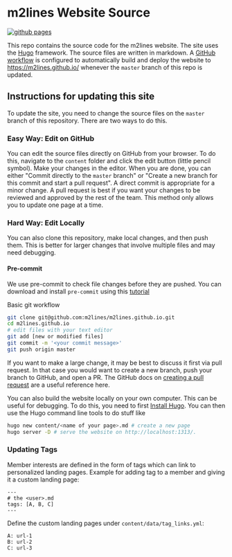 # m2lines Website Source

[![github pages](https://github.com/m2lines/website-source/workflows/github%20pages/badge.svg?branch=master)](https://github.com/m2lines/website-source/actions)

This repo contains the source code for the m2lines website.
The site uses the [Hugo](https://gohugo.io/) framework.
The source files are written in markdown.
A [GitHub workflow](https://github.com/m2lines/m2lines.github.io/blob/master/.github/workflows/build-and-deploy.yaml) is configured to automatically build and deploy the website to <https://m2lines.github.io/> whenever the `master` branch of this repo is updated.

## Instructions for updating this site

To update the site, you need to change the source files on the `master` branch of this repository.
There are two ways to do this.

### Easy Way: Edit on GitHub

You can edit the source files directly on GitHub from your browser.
To do this, navigate to the `content` folder and click the edit button (little pencil symbol).
Make your changes in the editor.
When you are done, you can either "Commit directly to the `master` branch" or "Create a new branch for this commit and start a pull request".
A direct commit is appropriate for a minor change.
A pull request is best if you want your changes to be reviewed and approved by the rest of the team.
This method only allows you to update one page at a time.

### Hard Way: Edit Locally

You can also clone this repository, make local changes, and then push them.
This is better for larger changes that involve multiple files and may need debugging.

#### Pre-commit
We use pre-commit to check file changes before they are pushed. You can download and install `pre-commit` using this [tutorial](https://pre-commit.com)

Basic git workflow
```bash
git clone git@github.com:m2lines/m2lines.github.io.git
cd m2lines.github.io
# edit files with your text editor
git add [new or modified files]
git commit -m '<your commit message>'
git push origin master
```

If you want to make a large change, it may be best to discuss it first via pull request.
In that case you would want to create a new branch, push your branch to GitHub, and open a PR.
The GitHub docs on [creating a pull request](https://docs.github.com/en/free-pro-team@latest/github/collaborating-with-issues-and-pull-requests/creating-a-pull-request) are a useful reference here.

You can also build the website locally on your own computer.
This can be useful for debugging.
To do this, you need to first [Install Hugo](https://gohugo.io/getting-started/quick-start/).
You can then use the Hugo command line tools to do stuff like
```bash
hugo new content/<name of your page>.md # create a new page
hugo server -D # serve the website on http://localhost:1313/.
```

### Updating Tags
Member interests are defined in the form of tags which can link to personalized landing pages.
Example for adding tag to a member and giving it a custom landing page:
```
---
# the <user>.md
tags: [A, B, C]
---
```
Define the custom landing pages under `content/data/tag_links.yml`:
```
A: url-1
B: url-2
C: url-3
```
